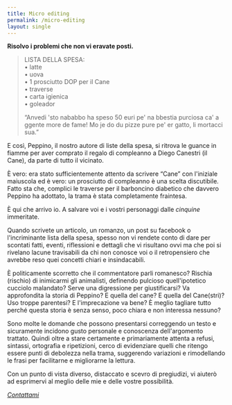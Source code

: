 ```yaml
---
title: Micro editing
permalink: /micro-editing
layout: single
---
```


<b>Risolvo i problemi che non vi eravate posti.</b>

> LISTA DELLA SPESA:<br/>
> • latte<br/>
> • uova<br/>
> • 1 prosciutto DOP per il Cane<br/>
> • traverse<br/>
> • carta igienica<br/>
> • goleador
>
> “Anvedi 'sto nababbo ha speso 50 euri pe' na bbestia purciosa ca' a ggente
> more de fame! Mo je do du pizze pure pe' er gatto, li mortacci sua.”

E così, Peppino, il nostro autore di liste della spesa, si ritrova le guance in
fiamme per aver comprato il regalo di compleanno a Diego Canestri (il Cane), da
parte di tutto il vicinato.

È vero: era stato sufficientemente attento da scrivere “Cane” con l'iniziale
maiuscola ed è vero: un prosciutto di compleanno è una scelta discutibile. Fatto
sta che, complici le traverse per il barboncino diabetico che davvero Peppino ha
adottato, la trama è stata completamente fraintesa.

È qui che arrivo io. A salvare voi e i vostri personaggi dalle <i>cinquine</i>
immeritate.

Quando scrivete un articolo, un romanzo, un post su facebook o l'incriminante
lista della spesa, spesso non vi rendete conto di dare per scontati fatti,
eventi, riflessioni e dettagli che vi risultano ovvi ma che poi si rivelano
lacune travisabili da chi non conosce voi o il retropensiero che avrebbe reso
quei concetti chiari e insindacabili.

È politicamente scorretto che il commentatore parli romanesco? Rischia (rischio)
di inimicarmi gli animalisti, definendo pulcioso quell'ipotetico cucciolo
malandato? Serve una digressione per giustificarsi? Va approfondita la storia di
Peppino? E quella del cane? E quella del Cane(stri)? Uso troppe parentesi? E
l'imprecazione va bene? È meglio tagliare tutto perché questa storia è senza
senso, poco chiara e non interessa nessuno?

Sono molte le domande che possono presentarsi correggendo un testo e sicuramente
incidono gusto personale e conoscenza dell'argomento trattato. Quindi oltre a
stare certamente e primariamente attenta a refusi, sintassi, ortografia e
ripetizioni, cerco di evidenziare quelli che ritengo essere punti di debolezza
nella trama, suggerendo variazioni e rimodellando le frasi per facilitarne e
migliorarne la lettura. 

Con un punto di vista diverso, distaccato e scevro di
pregiudizi, vi aiuterò ad esprimervi al meglio delle mie e delle vostre
possibilità.

*[Contattami](contatti)*
